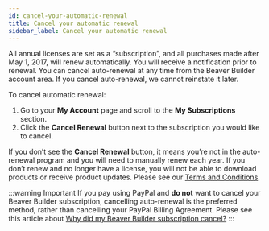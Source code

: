 ```yaml
---
id: cancel-your-automatic-renewal
title: Cancel your automatic renewal
sidebar_label: Cancel your automatic renewal
---
```


All annual licenses are set as a “subscription”, and all purchases made after May 1, 2017, will renew automatically. You will receive a notification prior to renewal. You can cancel auto-renewal at any time from the Beaver Builder account area. If you cancel auto-renewal, we cannot reinstate it later.

To cancel automatic renewal:

1. Go to your **My Account** page and scroll to the **My Subscriptions** section.
2. Click the **Cancel Renewal** button next to the subscription you would like to cancel.

If you don’t see the **Cancel Renewal** button, it means you’re not in the auto-renewal program and you will need to manually renew each year. If you don’t renew and no longer have a license, you will not be able to download products or receive product updates. Please see our [Terms and Conditions](https://www.wpbeaverbuilder.com/terms-and-conditions/).

:::warning Important
If you pay using PayPal and **do not** want to cancel your Beaver Builder subscription, cancelling auto-renewal is the preferred method, rather than cancelling your PayPal Billing Agreement. Please see this article about [Why did my Beaver Builder subscription cancel?](/general/account-billing/subscription-cancel.md)
:::
